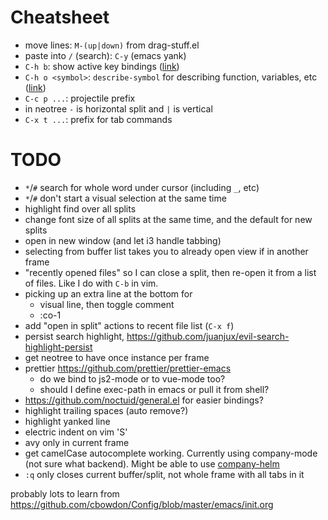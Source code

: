 # Cheatsheet
- move lines: `M-(up|down)` from drag-stuff.el
- paste into `/` (search): `C-y` (emacs yank)
- `C-h b`: show active key bindings ([link](https://www.gnu.org/software/emacs/manual/html_node/emacs/Help-Summary.html#Help-Summary))
- `C-h o <symbol>`: `describe-symbol` for describing function, variables, etc ([link](https://www.gnu.org/software/emacs/manual/html_node/emacs/Help-Summary.html#Help-Summary))
- `C-c p ...`: projectile prefix
- in neotree `-` is horizontal split and `|` is vertical
- `C-x t ...`: prefix for tab commands

# TODO
- `*`/`#` search for whole word under cursor (including `_`, etc)
- `*`/`#` don't start a visual selection at the same time
- highlight find over all splits
- change font size of all splits at the same time, and the default for new
    splits
- open in new window (and let i3 handle tabbing)
- selecting from buffer list takes you to already open view if in another frame
- "recently opened files" so I can close a split, then re-open it from a list of
    files. Like I do with `C-b` in vim.
- picking up an extra line at the bottom for
    - visual line, then toggle comment 
    - :co-1
- add "open in split" actions to recent file list (`C-x f`)
- persist search highlight, https://github.com/juanjux/evil-search-highlight-persist
- get neotree to have once instance per frame
- prettier https://github.com/prettier/prettier-emacs
     - do we bind to js2-mode or to vue-mode too?
     - should I define exec-path in emacs or pull it from shell?
- https://github.com/noctuid/general.el for easier bindings?
- highlight trailing spaces (auto remove?)
- highlight yanked line
- electric indent on vim 'S'
- avy only in current frame
- get camelCase autocomplete working. Currently using company-mode
  (not sure what backend). Might be able to use
  [company-helm](https://www.reddit.com/r/emacs/comments/c61oio/helm_instead_of_with_company/)
- `:q` only closes current buffer/split, not whole frame with all tabs in it

 probably lots to learn from https://github.com/cbowdon/Config/blob/master/emacs/init.org
